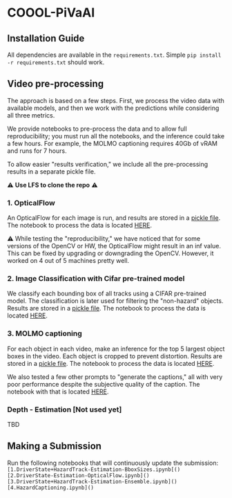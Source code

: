 # COOOL-PiVaAI

## Installation Guide
All dependencies are available in the ```requirements.txt```.
Simple ```pip install -r requirements.txt``` should work.

## Video pre-processing
The approach is based on a few steps. First, we process the video data with available models, and then we work with the predictions while considering all three metrics. 

We provide notebooks to pre-process the data and to allow full reproducibility; you must run all the notebooks, and the inference could take a few hours. For example, the MOLMO captioning requires 40Gb of vRAM and runs for 7 hours.

To allow easier "results verification," we include all the pre-processing results in a separate pickle file.

⚠️ **Use LFS to clone the repo** ⚠️

### 1. OpticalFlow
An OpticalFlow for each image is run, and results are stored in a [pickle file](https://github.com/picekl/COOOL-PiVaAI/tree/main/resources/optical-flow). The notebook to process the data is located [HERE](https://github.com/picekl/COOOL-PiVaAI/blob/main/video-preprocessing/optical-flow/run-optical-flow.ipynb).

⚠️ While testing the "reproducibility," we have noticed that for some versions of the OpenCV or HW, the OpticalFlow might result in an inf value. This can be fixed by upgrading or downgrading the OpenCV. However, it worked on 4 out of 5 machines pretty well.

### 2. Image Classification with Cifar pre-trained model
We classify each bounding box of all tracks using a CIFAR pre-trained model. The classification is later used for filtering the "non-hazard" objects. 
Results are stored in a [pickle file](https://github.com/picekl/COOOL-PiVaAI/tree/main/resources/cifar-classification). The notebook to process the data is located [HERE](https://github.com/picekl/COOOL-PiVaAI/blob/main/video-preprocessing/cifar-classification/run-cifar-obj-cls.ipynb).

### 3. MOLMO captioning
For each object in each video, make an inference for the top 5 largest object boxes in the video. Each object is cropped to prevent distortion.
Results are stored in a [pickle file](https://github.com/picekl/COOOL-PiVaAI/tree/main/resources/molmo-captions). The notebook to process the data is located [HERE](https://github.com/picekl/COOOL-PiVaAI/blob/main/video-preprocessing/molmo-captioning/run-molmo-largest-obj-cap.ipynb).

We also tested a few other prompts to "generate the captions," all with very poor performance despite the subjective quality of the caption.
The notebook with that is located [HERE](https://github.com/picekl/COOOL-PiVaAI/blob/main/video-preprocessing/molmo-captioning/run-molmo-obj-cap.ipynb).
### Depth - Estimation [Not used yet] 
TBD

## Making a Submission

Run the following notebooks that will continuously update the submission:
```[1.DriverState+HazardTrack-Estimation-BboxSizes.ipynb[()```
```[2.DriverState-Estimation-OpticalFlow.ipynb]()```
```[3.DriverState+HazardTrack-Estimation-Ensemble.ipynb]()```
```[4.HazardCaptioning.ipynb]()```